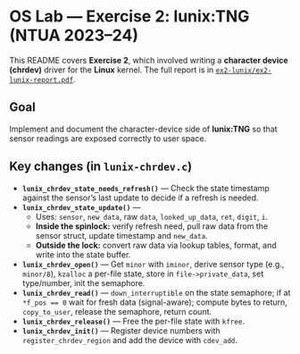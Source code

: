 # OS Lab — Exercise 2: lunix:TNG (NTUA 2023–24)

This README covers **Exercise 2**, which involved writing a **character device (chrdev)** driver for the **Linux** kernel. The full report is in [`ex2-lunix/ex2-lunix-report.pdf`](ex2-lunix/ex2-lunix-report.pdf).

## Goal
Implement and document the character-device side of **lunix:TNG** so that sensor readings are exposed correctly to user space.

## Key changes (in `lunix-chrdev.c`)
- **`lunix_chrdev_state_needs_refresh()`** — Check the state timestamp against the sensor’s last update to decide if a refresh is needed.
- **`lunix_chrdev_state_update()`** —
  - Uses: `sensor`, `new_data`, raw `data`, `looked_up_data`, `ret`, `digit`, `i`.
  - **Inside the spinlock:** verify refresh need, pull raw data from the sensor struct, update timestamp and `new_data`.
  - **Outside the lock:** convert raw data via lookup tables, format, and write into the state buffer.
- **`lunix_chrdev_open()`** — Get `minor` with `iminor`, derive sensor type (e.g., `minor/8`), `kzalloc` a per-file state, store in `file->private_data`, set type/number, init the semaphore.
- **`lunix_chrdev_read()`** — `down_interruptible` on the state semaphore; if at `*f_pos == 0` wait for fresh data (signal-aware); compute bytes to return, `copy_to_user`, release the semaphore, return count.
- **`lunix_chrdev_release()`** — Free the per-file state with `kfree`.
- **`lunix_chrdev_init()`** — Register device numbers with `register_chrdev_region` and add the device with `cdev_add`.
